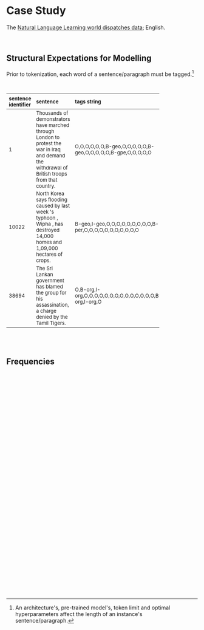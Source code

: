 # Case Study

The <a href="https://www.conll.org" target="_blank">Natural Language Learning world dispatches data</a>; English.

<br>

## Structural Expectations for Modelling

Prior to tokenization, each word of a sentence/paragraph must be tagged.[^limits]

<br>

<table style="width: 80%; font-size: small">
    <colgroup>
        <col span="1" style="width: 11.0%;">
        <col span="1" style="width: 39.5%;">
        <col span="1" style="width: 23.5%;">
    </colgroup>
    <thead><tr style="text-align: left"><th>sentence<br>identifier</th><th>sentence</th><th>tags string</th></tr></thead>
        <tr>
          <td>1</td>
          <td>Thousands of demonstrators have marched through London to protest the war in Iraq and demand the withdrawal of British troops from that country.</td>
          <td>O,O,O,O,O,O,B-geo,O,O,O,O,O,B-geo,O,O,O,O,O,B-gpe,O,O,O,O,O</td>
        </tr>
        <tr>
          <td>10022</td>
          <td>North Korea says flooding caused by last week 's typhoon , Wipha , has destroyed 14,000 homes and 1,09,000 hectares of crops.</td>
          <td>B-geo,I-geo,O,O,O,O,O,O,O,O,O,B-per,O,O,O,O,O,O,O,O,O,O,O</td>
        </tr>
        <tr>
          <td>38694</td>
          <td>The Sri Lankan government has blamed the group for his assassination, a charge denied by the Tamil Tigers.</td>
          <td>O,B-org,I-org,O,O,O,O,O,O,O,O,O,O,O,O,O,O,B-org,I-org,O</td>
        </tr>
</table>

<br>
<br>

## Frequencies

<script src="../_static/js/pages/tags.js" type="text/javascript"></script>
<div id="container0003" style="height: 445px; width: 890px;  margin: 0 auto"></div>

<br>
<br>

<br>
<br>

<br>
<br>

<br>
<br>

[^limits]: An architecture's, pre-trained model's, token limit and optimal hyperparameters affect the length of an instance's sentence/paragraph.
